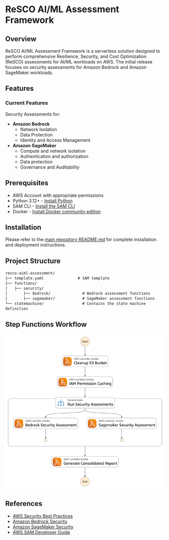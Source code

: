 # ReSCO AI/ML Assessment Framework

## Overview
ReSCO AI/ML Assessment Framework is a serverless solution designed to perform comprehensive Resilience, Security, and Cost Optimization (ReSCO) assessments for AI/ML workloads on AWS. The initial release focuses on security assessments for Amazon Bedrock and Amazon SageMaker workloads.


## Features

### Current Features
Security Assessments for:
- **Amazon Bedrock**
  - Network Isolation
  - Data Protection
  - Identity and Access Management
- **Amazon SageMaker**
  - Compute and network isolation
  - Authentication and authorization
  - Data protection
  - Governance and Auditability

## Prerequisites
- AWS Account with appropriate permissions
- Python 3.12+ - [Install Python](https://www.python.org/downloads/)
- SAM CLI - [Install the SAM CLI](https://docs.aws.amazon.com/serverless-application-model/latest/developerguide/serverless-sam-cli-install.html)
- Docker - [Install Docker community edition](https://hub.docker.com/search/?type=edition&offering=community)

## Installation
Please refer to the [main repository README.md](../README.md) for complete installation and deployment instructions.

## Project Structure
```
resco-aiml-assessment/
├── template.yaml               # SAM template
├── functions/
│   ├── security/ 
│       ├── bedrock/              # Bedrock assessment functions
│       ├── sagemaker/            # SageMaker assessment functions
└── statemachine/                 # Contains the state machine definition
```

## Step Functions Workflow
![Step Functions Workflow](images/stepfunctions_graph.png)

## References
- [AWS Security Best Practices](https://docs.aws.amazon.com/security/)
- [Amazon Bedrock Security](https://docs.aws.amazon.com/bedrock/latest/userguide/security.html)
- [Amazon SageMaker Security](https://docs.aws.amazon.com/sagemaker/latest/dg/security.html)
- [AWS SAM Developer Guide](https://docs.aws.amazon.com/serverless-application-model/latest/developerguide/what-is-sam.html)
